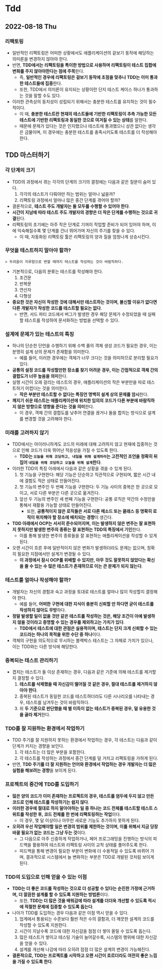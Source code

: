 # Tdd
## 2022-08-18 Thu
### 리팩토링
* 일반적인 리팩토링은 어떠한 상황에서도 애플리케이션의 겉보기 동작에 해당하는 의미론을 변경하지 않아야 한다.
* 반면, **TDD에서는 리팩토링을 특이한 방법으로 사용하며 리팩토링이 테스트 집합에 변화를 주지 않아야한다는 점에 주목**한다.
  * 즉, **일반적인 경우에 리팩토링은 겉보기 동작에 초점을 맞추나 TDD는 이미 통과한 테스트들에 집중**한다.
  * 또한, TDD에서 의미론이 유지되는 상황이란 단지 테스트 케이스 하나가 통과하는 것을 말할 수도 있다. 
* 이러한 관측상의 동치성이 성립되기 위해서는 충분한 테스트를 유지하는 것이 필수적이다.
  * 이 때, **충분한 테스트란 현재의 테스트들에 기반한 리팩토링이 추측 가능한 모든 테스트에 기반한 리팩토링과 동일한 것으로 여겨질 수 있는 상태**를 말한다.
  * 때문에 문제가 있다는 것은 인지했으나 테스트에 통과했으니 상관 없다는 생각은 금물이며, 이 경우에는 충분한 테스트를 충족시키도록 테스트를 더 작성해야 한다.
  
## TDD 마스터하기
### 각 단계의 크기
* TDD의 과정에서 겪는 각각의 단계의 크기의 결정에는 다음과 같은 질문이 숨어 있다.
  1. 각각의 테스트가 다뤄야만 하는 범위는 얼마나 넓을까?
  2. 리팩토링 과정에서 얼마나 많은 중간 단계를 겪어야 할까?
* 결론적으로, **테스트 주도 개발자는 둘 모두를 수행할 수 있어야 한다**.
* **시간이 지남에 따라 테스트 주도 개발자의 경향은 더 작은 단계를 수행하는 것으로 귀결**된다.
* 리팩토링의 초기에는 아주 작은 단계로 기꺼이 작업할 준비가 되어 있어야 하며, 이에 익숙해질수록 몇 단계를 건너 뛰어가며 자신의 주기를 찾을 수 있다.
  * 이 때, 자동화된 리팩토링 툴은 리팩토링의 양과 질을 엄청나게 상승시킨다.

### 무엇을 테스트하지 말아야 할까?
```
> 두려움이 지루함으로 변할 때까지 테스트를 작성하는 것이 바람직하다.
```
* 기본적으로, 다음의 분류는 테스트를 작성해야 한다.
  1. 조건문
  2. 반복문
  3. 연산자
  4. 다형성
* **중요한 것은 자신이 작성한 것에 대해서만 테스트하는 것이며, 불신할 이유가 없다면 다른 개발자가 작성한 코드를 테스트할 필요는 없다**.
  * 반면, 서드 파티 코드에서 버그가 발생한 경우 해당 문제가 수정되었을 때 실패할 테스트를 작성하여 문서화하는 방법을 선택할 수 있다.

### 설계에 문제가 있는 테스트의 특징
* 하나의 단순한 단언을 수행하기 위해 수백 줄의 객체 생성 코드가 필요한 경우, 이는 분명히 설계 상의 문제가 존재함을 의미한다.
  * 예를 들어, 이러한 경우에는 객체가 너무 크다는 것을 의미하므로 분리할 필요가 있다.
* **공통의 설정 코드를 작성할만한 장소를 찾기 어려운 경우, 이는 간접적으로 객체 간의 결합도가 너무 높음을 의미**한다.
* 실행 시간이 오래 걸리는 테스트의 경우, 애플리케이션의 작은 부분만을 따로 테스트하기 어렵다는 것을 의미한다.
  * **작은 부분만 테스트할 수 없다는 특징언 명백히 설계 상의 문제를 암시**한다.
* **깨지기 쉬운 테스트는 애플리케이션에 위치한 임의의 코드가 다른 부분에 바람직하지 않은 방향으로 영향을 준다는 것을 의미**한다.
  * 이 경우, 객체 간의 결합도를 낮추어 연결을 끊거나 둘을 합치는 방식으로 설계를 변경할 것을 고려해야 한다.

### 미래를 고려하지 않기
* TDD에서는 아이러니하게도 코드의 미래에 대해 고려하지 않고 현재에 집중하는 것으로 인해 코드가 더욱 뛰어난 적응성을 가질 수 있도록 한다.
  * **TDD는 `오늘을 위해 코딩하고, 내일을 위해 설계하라`는 고전적인 조언을 정확히 뒤집어 `내일을 위해 코딩하고 오늘을 위해 설계`한다**.
* 이러한 TDD의 특징 아래에서 다음과 같은 상황을 겪을 수 있게 된다.
  1. 첫 기능을 구현한다: 해당 기능은 단순하고 직관적으로 구현되며, 짧은 시간 내에 결함도 적은 상태로 만들어진다.
  2. 첫 기능의 변주인 두 번째 기능을 구현한다: 두 기능 사이의 중복은 한 곳으로 모이고, 서로 다른 부분은 다른 곳으로 옮겨진다.
  3. 앞선 두 기능의 변주인 세 번째 기능을 구현한다: 공통 로직은 약간의 수정만을 통해서 재활용 가능할 상태로 만들어진다.
     * 또한, **공통적이지 않은 로직들은 서로 다른 메소드 또는 클래스 등 명확히 로직이 위치해야 할 장소에 배치되는 경향**이 생긴다.
* **TDD 아래에서 OCP는 서서히 준수되어지며, 이는 발생하지 않은 변주는 잘 표현하지 못하지만 발생한 변주의 종류는 잘 표현하는 TDD의 특징에서 기인**한다.
  * 이를 통해 발생한 변주의 종류들을 잘 표현하는 애플리케이션을 작성할 수 있게 된다.
* 오랜 시간이 흐른 후에 일반적이지 않은 변화가 발생하더라도 문제는 없으며, 정확히 필요한 지점에서만 설계가 변경될 수 있다.
  * **이 과정에서 잠시 OCP를 위배할 수 있지만, 아무 것도 잘못하지 않았다는 확신을 줄 수 있는 수 많은 테스트가 존재하므로 이는 큰 문제가 되지 않는다**.

### 테스트를 얼마나 작성해야 할까?
* 개발자는 자신의 경험과 숙고 과정을 토대로 테스트를 얼마나 많이 작성할지 결정해야 한다.
  * 예를 들어, **어떠한 구현에 대한 지식이 충분히 신뢰할 만 하다면 굳이 테스트를 작성하지 않아도 무방**하다.
* **정말 발생할 일이 없을 것만 같은 테스트를 작성하는 것은, 해당 조건이 아예 발생하지 않을 것이라고 증명할 수 있는 경우를 제외하고는 가치가 있다**.
  * **TDD에서 테스트에 대한 관점은 실용적이며, 테스트는 단지 크게 신뢰할 수 있는 코드라는 하나의 목적을 위한 수단 중 하나**이다.
* 객체의 구현을 의도적으로 무시하는 블랙박스 테스트는 그 자체로 가치가 있으나, 이는 TDD와는 다른 방식에 해당한다.

### 중복되는 테스트 관리하기
* 겹치는 테스트가 둘 이상 존재하는 경우, 다음과 같은 기준에 의해 테스트를 제거할지 결정할 수 있다.
  1. **테스트를 삭제했을 때 자신감이 떨어질 것 같은 경우, 절대 테스트를 제거하지 않아야 한다**.
  2. 중복된 테스트가 동일한 코드를 테스트하더라도 다른 시나리오를 나타내는 경우, 테스트를 남겨두는 것이 바람직하다.
  3. 위 **두 기준으로 판단했을 때 별 이득이 없는 테스트가 중복된 경우, 덜 유용한 것을 골라 제거**한다.

### TDD를 잘 지원하는 환경에서 작업하기
* TDD 주기를 잘 지원하지 못하는 환경에서 작업하는 경우, 각 테스트는 다음과 같이 단계가 커지는 경향을 보인다.
  1. 각 테스트는 더 많은 부분을 포함한다.
  2. 각 테스트를 작성하는 과정에서 중간 단계를 덜 거치고 리팩토링을 가하게 된다.
* 반면, **TDD 주기를 더 잘 지원하는 언어와 환경에서 작업하는 경우 개발자는 더 많은 실험을 해보려는 경향**을 보이게 된다.

### 프로젝트의 중간에 TDD를 도입하기
* **많은 양의 코드가 이미 존재하는 프로젝트의 경우, 테스트를 염두에 두지 않고 만든 코드로 인해 테스트를 작성하기는 쉽지 않다**.
* **이러한 경우에 절대로 하지 말아야하는 일 중 하나는 코드 전체를 테스트할 테스트 스위트를 작성한 후, 코드 전체를 한 번에 리팩토링하는 작업**이다.
  * 이 경우, 몇 달 이상이나 아무런 새로운 기능도 추가하지 못하게 된다.
* **오히려 우선 작업해야할 일은 변경의 범위를 제한하는 것이며, 이를 위해서 지금 당장 바꿀 필요가 없는 코드는 그냥 두는 것**이다.
  * 그 다음으로 아주 신중하게 작업하거나, 페어 프로그래밍을 진행하는 방식의 피드백을 활용하여 테스트와 리팩토링 사이의 교착 상태를 풀어주도록 한다.
  * 피드백을 통해 변경이 필요한 부분이 변화에 더 수용적일 수 있도록 바뀌어 가며, 결과적으로 시스템에서 늘 변화하는 부분은 TDD로 개발된 것처럼 보이게 된다.

### TDD의 도입으로 인해 얻을 수 있는 이점
* **TDD는 더 좋은 코드를 작성하는 것으로 더 성공할 수 있다는 순진한 가정에 근거하며, 더 깔끔한 설계를 할 수 있도록 지원하는 방법론**이다.
  * 또한, **TDD는 더 많은 것을 배워감에 따라 설계를 더더욱 개선할 수 있도록 적시에 적절한 문제에 집중할 수 있도록 돕는다**.
* 나아가 TDD를 도입하는 경우 다음과 같은 이점 역시 얻을 수 있다.
  1. 업계에서 통용되는 수준보다 훨씬 적은 수의 결함과, 더 깨끗한 설계의 코드를 작성할 수 있도록 지원한다.
  2. 시간이 지날수록 코드에 대한 자신감을 점점 더 쌓아 올릴 수 있도록 돕는다.
  3. 많은 테스트가 쌓이고 테스팅 기술이 늘어갈수록, 시스템의 행위에 대한 자신감을 얻을 수 있다.
  4. 설계를 개선해 나감에 따라 오히려 점점 더 많은 설계의 변경이 가능해진다.
* **결론적으로, TDD는 프로젝트를 시작하고 오랜 시간이 흐르더라도 여전히 좋은 느낌을 가질 수 있도록 한다**.